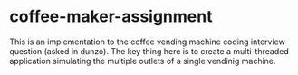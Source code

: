# coffee-maker-assignment

This is an implementation to the coffee vending machine coding interview question (asked in dunzo).
The key thing here is to create a multi-threaded application simulating the multiple outlets of a single vendinig machine.
